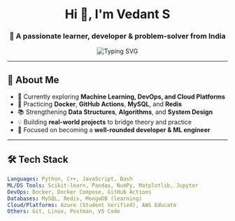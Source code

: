 <h1 align="center">Hi 👋, I'm Vedant S</h1>
<h3 align="center">🚀 A passionate learner, developer & problem-solver from India</h3>

<p align="center">
  <img src="https://readme-typing-svg.demolab.com?font=Fira+Code&size=22&pause=1000&center=true&vCenter=true&width=435&lines=Machine+Learning+Enthusiast;Backend+%7C+Cloud+%7C+DevOps+Learner;Lifelong+Tech+Explorer+%F0%9F%9A%80" alt="Typing SVG" />
</p>

---

## 🧠 About Me

- 🔭 Currently exploring **Machine Learning, DevOps, and Cloud Platforms**
- 🧰 Practicing **Docker**, **GitHub Actions**, **MySQL**, and **Redis**
- 📚 Strengthening **Data Structures**, **Algorithms**, and **System Design**
- 💡 Building **real-world projects** to bridge theory and practice
- 🎯 Focused on becoming a **well-rounded developer & ML engineer**

---

## 🛠️ Tech Stack

```yaml
Languages: Python, C++, JavaScript, Bash
ML/DS Tools: Scikit-learn, Pandas, NumPy, Matplotlib, Jupyter
DevOps: Docker, Docker Compose, GitHub Actions
Databases: MySQL, Redis, MongoDB (learning)
Cloud/Platforms: Azure (Student Verified), AWS Educate
Others: Git, Linux, Postman, VS Code
